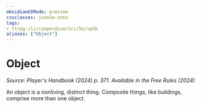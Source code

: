 ```yaml
---
obsidianUIMode: preview
cssclasses: json5e-note
tags:
- ttrpg-cli/compendium/src/5e/xphb
aliases: ["Object"]
---
```

# Object
*Source: Player's Handbook (2024) p. 371. Available in the Free Rules (2024)* 

An object is a nonliving, distinct thing. Composite things, like buildings, comprise more than one object.